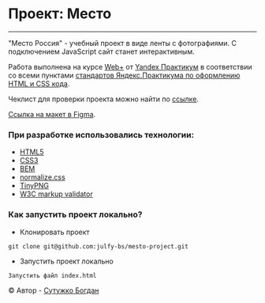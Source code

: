 # Проект: Место
***
"Место Россия" - учебный проект в виде ленты с фотографиями. С подключением JavaScript сайт станет интерактивным. 

Работа выполнена на курсе [Web+][yandex-practicum-web-plus] от [Yandex Практикум][yandex-practicum-url] в соответствии со всеми пунктами [стандартов Яндекс.Практикума по оформлению HTML и CSS кода][yandex-styleguide].

Чеклист для проверки проекта можно найти по [ссылке][mesto-checklist].

[Ссылка на макет в Figma][mesto-figma].

### При разработке использовались технологии:
- [HTML5][html]
- [CSS3][css]
- [BEM][bem]
- [normalize.css][normalize-css]
- [TinyPNG][tiny-png]
- [W3C markup validator][markup-validator]

### Как запустить проект локально?

- Клонировать проект
```
git clone git@github.com:julfy-bs/mesto-project.git
```
- Запустить проект локально
```
Запустить файл index.html
```

&copy; Автор - [Сутужко Богдан][author-portfolio]

[//]: # 'Общие переменные для проектов Yandex'
[yandex-practicum-web-plus]: https://practicum.yandex.ru/promo/long-courses/web
[yandex-practicum-url]: https://practicum.yandex.ru/
[yandex-styleguide]: https://code.s3.yandex.net/web-developer/static/design-rules/index.html

[//]: # 'Общие переменные автора'
[author-portfolio]: https://julfy-bs.github.io/portfolio/

[//]: # 'Переменные для проекта mesto'
[mesto-checklist]: https://code.s3.yandex.net/web-developer/checklists-pdf/web-plus/checklist-3.pdf
[mesto-figma]: https://www.figma.com/file/2cn9N9jSkmxD84oJik7xL7/JavaScript.-Sprint-4?node-id=0%3A1

[//]: # 'Переменные используемых технологий'
[html]: https://html5.org/
[css]: https://www.w3.org/Style/CSS/Overview.en.html
[bem]: https://ru.bem.info/methodology/
[normalize-css]: https://necolas.github.io/normalize.css/
[markup-validator]: https://validator.w3.org/
[tiny-png]: https://tinypng.com/
